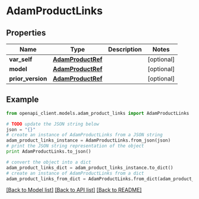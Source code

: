 # AdamProductLinks


## Properties
Name | Type | Description | Notes
------------ | ------------- | ------------- | -------------
**var_self** | [**AdamProductRef**](AdamProductRef.md) |  | [optional] 
**model** | [**AdamProductRef**](AdamProductRef.md) |  | [optional] 
**prior_version** | [**AdamProductRef**](AdamProductRef.md) |  | [optional] 

## Example

```python
from openapi_client.models.adam_product_links import AdamProductLinks

# TODO update the JSON string below
json = "{}"
# create an instance of AdamProductLinks from a JSON string
adam_product_links_instance = AdamProductLinks.from_json(json)
# print the JSON string representation of the object
print AdamProductLinks.to_json()

# convert the object into a dict
adam_product_links_dict = adam_product_links_instance.to_dict()
# create an instance of AdamProductLinks from a dict
adam_product_links_from_dict = AdamProductLinks.from_dict(adam_product_links_dict)
```
[[Back to Model list]](../README.md#documentation-for-models) [[Back to API list]](../README.md#documentation-for-api-endpoints) [[Back to README]](../README.md)


